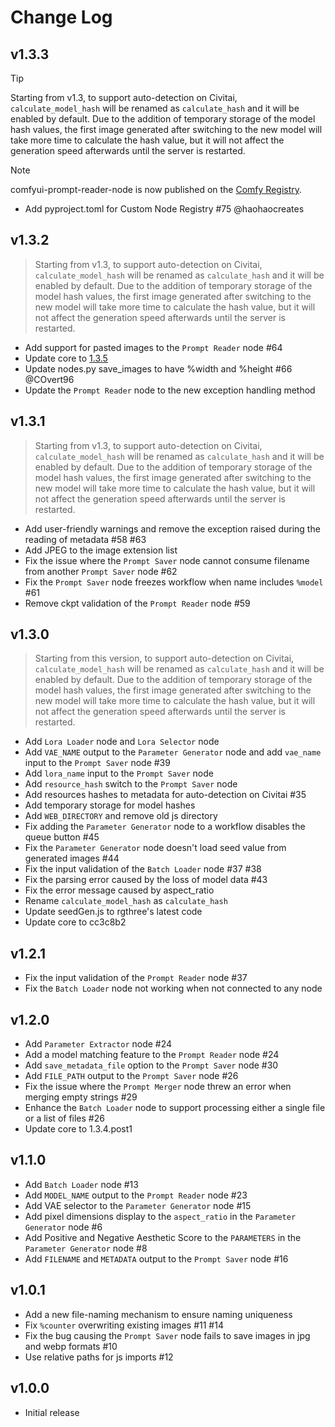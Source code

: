 # Change Log
## v1.3.3
> [!TIP]
> Starting from v1.3, to support auto-detection on Civitai, `calculate_model_hash` will be renamed as 
> `calculate_hash` and it will be enabled by default. Due to the addition of temporary storage of the model hash values,
> the first image generated after switching to the new model will take more time to calculate the hash value, 
> but it will not affect the generation speed afterwards until the server is restarted.

> [!NOTE]
> comfyui-prompt-reader-node is now published on the [Comfy Registry](https://www.comfyregistry.org/).

- Add pyproject.toml for Custom Node Registry #75 @haohaocreates

## v1.3.2
> Starting from v1.3, to support auto-detection on Civitai, `calculate_model_hash` will be renamed as 
> `calculate_hash` and it will be enabled by default. Due to the addition of temporary storage of the model hash values,
> the first image generated after switching to the new model will take more time to calculate the hash value, 
> but it will not affect the generation speed afterwards until the server is restarted.

- Add support for pasted images to the `Prompt Reader` node #64
- Update core to [1.3.5](https://github.com/receyuki/stable-diffusion-prompt-reader/releases/tag/v1.3.5)
- Update nodes.py save_images to have %width and %height #66 @COvert96
- Update the `Prompt Reader` node to the new exception handling method

## v1.3.1
> Starting from v1.3, to support auto-detection on Civitai, `calculate_model_hash` will be renamed as 
> `calculate_hash` and it will be enabled by default. Due to the addition of temporary storage of the model hash values,
> the first image generated after switching to the new model will take more time to calculate the hash value, 
> but it will not affect the generation speed afterwards until the server is restarted.

- Add user-friendly warnings and remove the exception raised during the reading of metadata #58 #63
- Add JPEG to the image extension list
- Fix the issue where the `Prompt Saver` node cannot consume filename from another `Prompt Saver` node #62
- Fix the `Prompt Saver` node freezes workflow when name includes `%model` #61
- Remove ckpt validation of the `Prompt Reader` node #59

## v1.3.0
> Starting from this version, to support auto-detection on Civitai, `calculate_model_hash` will be renamed as 
> `calculate_hash` and it will be enabled by default. Due to the addition of temporary storage of the model hash values,
> the first image generated after switching to the new model will take more time to calculate the hash value, 
> but it will not affect the generation speed afterwards until the server is restarted.

- Add `Lora Loader` node and `Lora Selector` node
- Add `VAE_NAME` output to the `Parameter Generator` node and add `vae_name` input to the `Prompt Saver` node #39
- Add `lora_name` input to the `Prompt Saver` node
- Add `resource_hash` switch to the `Prompt Saver` node
- Add resources hashes to metadata for auto-detection on Civitai #35
- Add temporary storage for model hashes
- Add `WEB_DIRECTORY` and remove old js directory
- Fix adding the `Parameter Generator` node to a workflow disables the queue button #45
- Fix the `Parameter Generator` node doesn't load seed value from generated images #44
- Fix the input validation of the `Batch Loader` node #37 #38
- Fix the parsing error caused by the loss of model data #43
- Fix the error message caused by aspect_ratio
- Rename `calculate_model_hash` as `calculate_hash`
- Update seedGen.js to rgthree's latest code
- Update core to cc3c8b2

## v1.2.1
- Fix the input validation of the `Prompt Reader` node #37
- Fix the `Batch Loader` node not working when not connected to any node

## v1.2.0
- Add `Parameter Extractor` node #24
- Add a model matching feature to the `Prompt Reader` node #24
- Add `save_metadata_file` option to the `Prompt Saver` node #30
- Add `FILE_PATH` output to the `Prompt Saver` node #26
- Fix the issue where the `Prompt Merger` node threw an error when merging empty strings #29
- Enhance the `Batch Loader` node to support processing either a single file or a list of files #26
- Update core to 1.3.4.post1

## v1.1.0
- Add `Batch Loader` node #13
- Add `MODEL_NAME` output to the `Prompt Reader` node #23
- Add VAE selector to the `Parameter Generator` node #15
- Add pixel dimensions display to the `aspect_ratio` in the `Parameter Generator` node #6
- Add Positive and Negative Aesthetic Score to the `PARAMETERS` in the `Parameter Generator` node #8
- Add `FILENAME` and `METADATA` output to the `Prompt Saver` node #16

## v1.0.1
- Add a new file-naming mechanism to ensure naming uniqueness
- Fix `%counter` overwriting existing images #11 #14
- Fix the bug causing the `Prompt Saver` node fails to save images in jpg and webp formats #10
- Use relative paths for js imports #12

## v1.0.0
- Initial release